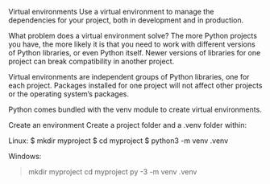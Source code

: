 Virtual environments
Use a virtual environment to manage the dependencies for your project, both in development and in production.

What problem does a virtual environment solve? The more Python projects you have, the more likely it is that you need to work with different versions of Python libraries, or even Python itself. Newer versions of libraries for one project can break compatibility in another project.

Virtual environments are independent groups of Python libraries, one for each project. Packages installed for one project will not affect other projects or the operating system’s packages.

Python comes bundled with the venv module to create virtual environments.

Create an environment
Create a project folder and a .venv folder within:

Linux:
$ mkdir myproject
$ cd myproject
$ python3 -m venv .venv

Windows: 
> mkdir myproject
> cd myproject
> py -3 -m venv .venv
